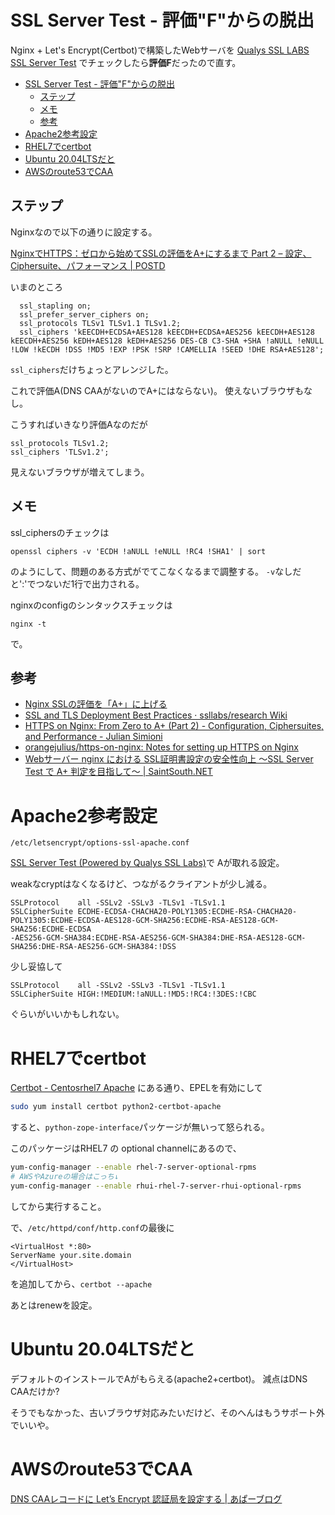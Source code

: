 # SSL Server Test - 評価"F"からの脱出

Nginx + Let's Encrypt(Certbot)で構築したWebサーバを
[Qualys SSL LABS SSL Server Test](https://www.ssllabs.com/ssltest/)
でチェックしたら**評価F**だったので直す。

- [SSL Server Test - 評価"F"からの脱出](#ssl-server-test---評価fからの脱出)
  - [ステップ](#ステップ)
  - [メモ](#メモ)
  - [参考](#参考)
- [Apache2参考設定](#apache2参考設定)
- [RHEL7でcertbot](#rhel7でcertbot)
- [Ubuntu 20.04LTSだと](#ubuntu-2004ltsだと)
- [AWSのroute53でCAA](#awsのroute53でcaa)


## ステップ

Nginxなので以下の通りに設定する。

[NginxでHTTPS：ゼロから始めてSSLの評価をA+にするまで Part 2 – 設定、Ciphersuite、パフォーマンス | POSTD](https://postd.cc/https-on-nginx-from-zero-to-a-plus-part-2-configuration-ciphersuites-and-performance/)

いまのところ
```
  ssl_stapling on;
  ssl_prefer_server_ciphers on;
  ssl_protocols TLSv1 TLSv1.1 TLSv1.2;
  ssl_ciphers 'kEECDH+ECDSA+AES128 kEECDH+ECDSA+AES256 kEECDH+AES128 kEECDH+AES256 kEDH+AES128 kEDH+AES256 DES-CB C3-SHA +SHA !aNULL !eNULL !LOW !kECDH !DSS !MD5 !EXP !PSK !SRP !CAMELLIA !SEED !DHE RSA+AES128';
```
`ssl_ciphers`だけちょっとアレンジした。

これで評価A(DNS CAAがないのでA+にはならない)。
使えないブラウザもなし。

こうすればいきなり評価Aなのだが
```
ssl_protocols TLSv1.2;
ssl_ciphers 'TLSv1.2';
```
見えないブラウザが増えてしまう。

## メモ

ssl_ciphersのチェックは
```
openssl ciphers -v 'ECDH !aNULL !eNULL !RC4 !SHA1' | sort
```
のようにして、問題のある方式がでてこなくなるまで調整する。
`-v`なしだと':'でつないだ1行で出力される。

nginxのconfigのシンタックスチェックは
```
nginx -t
```
で。


## 参考
* [Nginx SSLの評価を「A+」に上げる](https://rin-ka.net/ssl-test/)
* [SSL and TLS Deployment Best Practices · ssllabs/research Wiki](https://github.com/ssllabs/research/wiki/SSL-and-TLS-Deployment-Best-Practices)
* [HTTPS on Nginx: From Zero to A+ (Part 2) - Configuration, Ciphersuites, and Performance - Julian Simioni](https://juliansimioni.com/blog/https-on-nginx-from-zero-to-a-plus-part-2-configuration-ciphersuites-and-performance/)
* [orangejulius/https-on-nginx: Notes for setting up HTTPS on Nginx](https://github.com/orangejulius/https-on-nginx)
* [Webサーバー nginx における SSL証明書設定の安全性向上 ～SSL Server Test で A+ 判定を目指して～ | SaintSouth.NET](https://www.saintsouth.net/blog/safety-of-ssl-certificate-setting-improvements-in-web-server-nginx-to-get-rankaplus-from-ssl-server-test/)


# Apache2参考設定

`/etc/letsencrypt/options-ssl-apache.conf`


[SSL Server Test (Powered by Qualys SSL Labs)](https://www.ssllabs.com/ssltest/index.html)で
Aが取れる設定。

weakなcryptはなくなるけど、つながるクライアントが少し減る。
```
SSLProtocol    all -SSLv2 -SSLv3 -TLSv1 -TLSv1.1
SSLCipherSuite ECDHE-ECDSA-CHACHA20-POLY1305:ECDHE-RSA-CHACHA20-POLY1305:ECDHE-ECDSA-AES128-GCM-SHA256:ECDHE-RSA-AES128-GCM-SHA256:ECDHE-ECDSA
-AES256-GCM-SHA384:ECDHE-RSA-AES256-GCM-SHA384:DHE-RSA-AES128-GCM-SHA256:DHE-RSA-AES256-GCM-SHA384:!DSS
```

少し妥協して
```
SSLProtocol    all -SSLv2 -SSLv3 -TLSv1 -TLSv1.1
SSLCipherSuite HIGH:!MEDIUM:!aNULL:!MD5:!RC4:!3DES:!CBC
```

ぐらいがいいかもしれない。

# RHEL7でcertbot

[Certbot - Centosrhel7 Apache](https://certbot.eff.org/lets-encrypt/centosrhel7-apache)
にある通り、EPELを有効にして

```sh
sudo yum install certbot python2-certbot-apache
```
すると、`python-zope-interface`パッケージが無いって怒られる。

このパッケージはRHEL7 の optional channelにあるので、
```sh
yum-config-manager --enable rhel-7-server-optional-rpms
# AWSやAzureの場合はこっち↓
yum-config-manager --enable rhui-rhel-7-server-rhui-optional-rpms
```
してから実行すること。

で、`/etc/httpd/conf/http.conf`の最後に
```
<VirtualHost *:80>
ServerName your.site.domain
</VirtualHost>
```
を追加してから、`certbot --apache`

あとはrenewを設定。

# Ubuntu 20.04LTSだと

デフォルトのインストールでAがもらえる(apache2+certbot)。
減点はDNS CAAだけか?

そうでもなかった、古いブラウザ対応みたいだけど、そのへんはもうサポート外でいいや。

# AWSのroute53でCAA

[DNS CAAレコードに Let’s Encrypt 認証局を設定する | あぱーブログ](https://blog.apar.jp/web/7334/)
